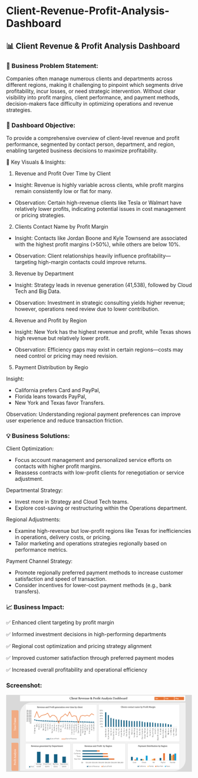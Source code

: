 # Client-Revenue-Profit-Analysis-Dashboard

## 📊 Client Revenue & Profit Analysis Dashboard

### 🧩 Business Problem Statement:
Companies often manage numerous clients and departments across different regions, making it challenging to pinpoint which segments drive profitability, incur losses, or need strategic intervention. Without clear visibility into profit margins, client performance, and payment methods, decision-makers face difficulty in optimizing operations and revenue strategies.

### 🎯 Dashboard Objective:
To provide a comprehensive overview of client-level revenue and profit performance, segmented by contact person, department, and region, enabling targeted business decisions to maximize profitability.

📌 Key Visuals & Insights:

1. Revenue and Profit Over Time by Client
   
* Insight: Revenue is highly variable across clients, while profit margins remain consistently low or flat for many.

* Observation: Certain high-revenue clients like Tesla or Walmart have relatively lower profits, indicating potential issues in cost management or pricing strategies.

2. Clients Contact Name by Profit Margin
   
* Insight: Contacts like Jordan Boone and Kyle Townsend are associated with the highest profit margins (>50%), while others are below 10%.

* Observation: Client relationships heavily influence profitability—targeting high-margin contacts could improve returns.

3. Revenue by Department
   
* Insight: Strategy leads in revenue generation (41,538), followed by Cloud Tech and Big Data.

* Observation: Investment in strategic consulting yields higher revenue; however, operations need review due to lower contribution.

4. Revenue and Profit by Region
   
* Insight: New York has the highest revenue and profit, while Texas shows high revenue but relatively lower profit.

* Observation: Efficiency gaps may exist in certain regions—costs may need control or pricing may need revision.

5. Payment Distribution by Regio
   
Insight:
* California prefers Card and PayPal,
* Florida leans towards PayPal,
* New York and Texas favor Transfers.

Observation: Understanding regional payment preferences can improve user experience and reduce transaction friction.

### 💡 Business Solutions:

Client Optimization:
* Focus account management and personalized service efforts on contacts with higher profit margins.
* Reassess contracts with low-profit clients for renegotiation or service adjustment.

Departmental Strategy:
* Invest more in Strategy and Cloud Tech teams.
* Explore cost-saving or restructuring within the Operations department.

Regional Adjustments:
* Examine high-revenue but low-profit regions like Texas for inefficiencies in operations, delivery costs, or pricing.
* Tailor marketing and operations strategies regionally based on performance metrics.

Payment Channel Strategy:
* Promote regionally preferred payment methods to increase customer satisfaction and speed of transaction.
* Consider incentives for lower-cost payment methods (e.g., bank transfers).

### 📈 Business Impact:

✅ Enhanced client targeting by profit margin

✅ Informed investment decisions in high-performing departments

✅ Regional cost optimization and pricing strategy alignment

✅ Improved customer satisfaction through preferred payment modes

✅ Increased overall profitability and operational efficiency

### Screenshot:
![Dashboard Preview](https://github.com/Chaitra-VL-11/Client-Revenue-Profit-Analysis-Dashboard/blob/main/Screenshot%202025-04-24%20180349.png)
